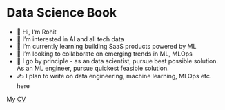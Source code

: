 # Data Science Book

- 👋 Hi, I’m Rohit
- 👀 I’m interested in AI and all tech data
- 🌱 I’m currently learning building SaaS products powered by ML
- 💞️ I’m looking to collaborate on emerging trends in ML, MLOps
- 💭 I go by principle - as an data scientist, pursue best possible solution. As an ML engineer, pursue quickest feasible solution.
- ✍️ I plan to write on data engineering, machine learning, MLOps etc. here

My [CV](label_CV)